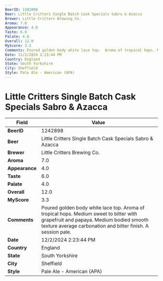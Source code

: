 ```yaml
---
BeerID: 1242898
Beer: Little Critters Single Batch Cask Specials Sabro & Azacca
Brewer: Little Critters Brewing Co.
Aroma: 7.0
Appearance: 4.0
Taste: 6.0
Palate: 4.0
Overall: 12.0
MyScore: 3.3
Comments: Poured golden body white lace top.  Aroma of tropical hops. Medium sweet to bitter with grapefruit and papaya.  Medium bodied smooth texture average carbonation and bitter finish.  A session pale.
Date: 12/2/2024 2:23:44 PM
Country: England
State: South Yorkshire
City: Sheffield
Style: Pale Ale - American (APA)
---
```


# Little Critters Single Batch Cask Specials Sabro & Azacca

| Field         | Value |
|---------------|-------|
| **BeerID** | 1242898 |
| **Beer** | Little Critters Single Batch Cask Specials Sabro & Azacca |
| **Brewer** | Little Critters Brewing Co. |
| **Aroma** | 7.0 |
| **Appearance** | 4.0 |
| **Taste** | 6.0 |
| **Palate** | 4.0 |
| **Overall** | 12.0 |
| **MyScore** | 3.3 |
| **Comments** | Poured golden body white lace top.  Aroma of tropical hops. Medium sweet to bitter with grapefruit and papaya.  Medium bodied smooth texture average carbonation and bitter finish.  A session pale.  |
| **Date** | 12/2/2024 2:23:44 PM |
| **Country** | England |
| **State** | South Yorkshire |
| **City** | Sheffield |
| **Style** | Pale Ale - American (APA) |
